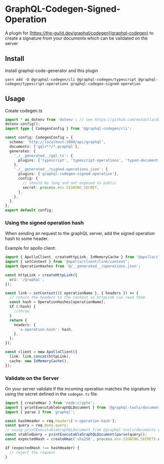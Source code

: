 # GraphQL-Codegen-Signed-Operation

A plugin for [https://the-guild.dev/graphql/codegen](graphql-codegen) to create a signature from your documents which can be validated on the server

## Install

Install graphql-code-generator and this plugin

    yarn add -D @graphql-codegen/cli @graphql-codegen/typescript @graphql-codegen/typescript-operations graphql-codegen-signed-operation

## Usage

Create codegen.ts

```ts
import * as dotenv from 'dotenv'; // see https://github.com/motdotla/dotenv#how-do-i-use-dotenv-with-import
dotenv.config();
import type { CodegenConfig } from '@graphql-codegen/cli';

const config: CodegenConfig = {
  schema: 'http://localhost:3000/api/graphql',
  documents: ['gql/**/*.graphql'],
  generates: {
    './__generated__/gql.ts': {
      plugins: ['typescript', 'typescript-operations', 'typed-document-node'],
    },
    './__generated__/signed-operations.json': {
      plugins: ['graphql-codegen-signed-operation'],
      config: {
        // should be long and not exposed to public
        secret: process.env.SIGNING_SECRET,
      },
    },
  },
};
export default config;
```

### Using the signed operation hash

When sending an request to the graphQL server, add the signed operation hash to some header.

Example for apollo client:

```ts
import { ApolloClient, createHttpLink, InMemoryCache } from '@apollo/client';
import { setContext } from '@apollo/client/link/context';
import OperationHashes from '@/__generated__/operations.json';

const httpLink = createHttpLink({
  uri: '/graphql',
});

const link = setContext(({ operationName }, { headers }) => {
  // return the headers to the context so httpLink can read them
  const hash = OperationHashes[operationName];
  if (!hash) {
    //throw
  }
  return {
    headers: {
      'x-operation-hash': hash,
    },
  };
});

const client = new ApolloClient({
  link: link.concat(httpLink),
  cache: new InMemoryCache(),
});
```

### Validate on the Server

On your server validate if the incoming operation matches the signature by using the secret defined in the `codegen.ts` file.

```ts
import { createHmac } from 'node:crypto';
import { printExecutableGraphQLDocument } from '@graphql-tools/documents';
import { parse } from 'graphql';

const hashHeader = req.headers['x-operation-hash'];
const query = req.body.query;
// using printExecutableGraphQLDocument from @graphql-tools/documents ensures we have a stable query string
const stableQuery = printExecutableGraphQLDocument(parse(query));
const expectedHash = createHmac('sha256', process.env.SIGNING_SECRET).update(stableQuery).digest('hex');

if (expectedHash !== hashHeader) {
  // reject the request
}
```
